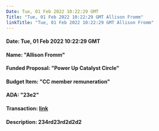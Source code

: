```yaml
---
Date: Tue, 01 Feb 2022 10:22:29 GMT
Title: "Tue, 01 Feb 2022 10:22:29 GMT Allison Fromm"
linkTitle: "Tue, 01 Feb 2022 10:22:29 GMT Allison Fromm"
---
```

#### Date: Tue, 01 Feb 2022 10:22:29 GMT
#### Name: "Allison Fromm"
#### Funded Proposal: "Power Up Catalyst Circle"
#### Budget Item: "CC member remuneration"
#### ADA: "23e2"
#### Transaction: [link](https://cardanoscan.io/transaction/23r23r23dd23)
#### Description: 234rd23rd2d2d2

